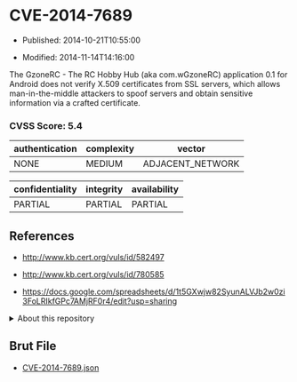 # CVE-2014-7689

- Published: 2014-10-21T10:55:00

- Modified: 2014-11-14T14:16:00

The GzoneRC - The RC Hobby Hub (aka com.wGzoneRC) application 0.1 for Android does not verify X.509 certificates from SSL servers, which allows man-in-the-middle attackers to spoof servers and obtain sensitive information via a crafted certificate.

### CVSS Score: **5.4**

| authentication | complexity | vector |
| --- | --- | --- |
| NONE | MEDIUM | ADJACENT_NETWORK |

| confidentiality | integrity | availability |
| --- | --- | --- |
| PARTIAL | PARTIAL | PARTIAL |

## References

* http://www.kb.cert.org/vuls/id/582497

* http://www.kb.cert.org/vuls/id/780585

* https://docs.google.com/spreadsheets/d/1t5GXwjw82SyunALVJb2w0zi3FoLRIkfGPc7AMjRF0r4/edit?usp=sharing

<details>
<summary>About this repository</summary> 

  This repository is part of the project [Live Hack CVE](https://github.com/Live-Hack-CVE). Main website can be found [www.live-hack.org](https://www.live-hack.org) 
  
  Made by [Sn0wAlice](https://github.com/Sn0wAlice) for the people that care about security and need to have a feed of the latest CVEs. Hope you enjoy it, don't forget to star the repo and follow me on [Twitter](https://twitter.com/Sn0wAlice) and [Github](https://github.com/Sn0wAlice). And that is my [personnal website](https://www.alice-snow.me/)

  - [Home Page](https://github.com/Live-Hack-CVE)
  - [Framework](https://github.com/Live-Hack-CVE/cve-framework)
  - [CVE database](https://github.com/Live-Hack-CVE/full_database)
  - [Changelog](https://github.com/Live-Hack-CVE/Changelog)
</details>

## Brut File

* [CVE-2014-7689.json](https://raw.githubusercontent.com/Live-Hack-CVE/full_database/main/cves/2014/CVE-2014-7689.json)

